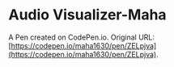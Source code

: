 # Audio Visualizer-Maha 

A Pen created on CodePen.io. Original URL: [https://codepen.io/maha1630/pen/ZELpjva](https://codepen.io/maha1630/pen/ZELpjva).


